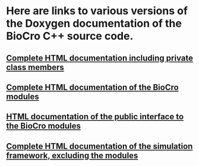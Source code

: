 # Here are links to various versions of the Doxygen documentation of the BioCro C++ source code.

## [Complete HTML documentation including private class members](doxygen_docs_complete/)

## [Complete HTML documentation of the BioCro modules](doxygen_docs_modules/)

## [HTML documentation of the public interface to the BioCro modules](doxygen_docs_modules_public_members_only/)

## [Complete HTML documentation of the simulation framework, excluding the modules](doxygen_docs_framework/)
